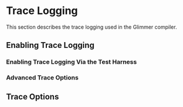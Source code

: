 # Trace Logging

This section describes the trace logging used in the Glimmer compiler.

## Enabling Trace Logging

### Enabling Trace Logging Via the Test Harness

### Advanced Trace Options

## Trace Options
